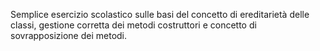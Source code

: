 Semplice esercizio scolastico sulle basi del concetto di ereditarietà delle classi, gestione corretta dei metodi costruttori e concetto di sovrapposizione dei metodi.
